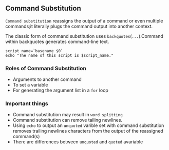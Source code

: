 ## Command Substitution

`Command substitution` reassigns the output of a command or even multiple commands;it literally plugs the command output into another context.

The classic form of command substitution uses `backquotes`(`...`).Command within backquotes generates command-line text.

```shell
script_name=`basename $0`
echo "The name of this script is $script_name."

```

### Roles of Command Substitution

- Arguments to another command
- To set a variable
- For generating the argument list in a `for` loop

### Important things

- Command substitution may result in `word splitting`
- Command substitution can remove tailing newlines.
- Using `echo` to output an `unquoted` varible set with command substitution removes trailing newlines characters from the output of the reassigned command(s)
- There are differences between `unquoted` and `quoted` avariable

